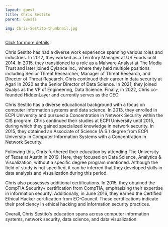```yaml
---
layout: guest
title: Chris Sestito
parent: Guests

img: Chris-Sestito-thumbnail.jpg
---
```




<div class="badge-base LI-profile-badge" data-locale="en_US" data-size="medium" data-theme="light" data-type="VERTICAL" data-vanity="ctito" data-version="v1"><a class="badge-base__link LI-simple-link" href="https://www.linkedin.com/in/ctito?trk=profile-badge">Click for more details</a></div>


Chris Sestito has had a diverse work experience spanning various roles and industries. In 2012, they worked as a Territory Manager at US Foods until 2014. In 2015, they transitioned to a role as a Malware Analyst at The Media Trust and later joined Cylance Inc., where they held multiple positions including Senior Threat Researcher, Manager of Threat Research, and Director of Threat Research. Chris continued their career in data security at Agari in 2020 as the Senior Director of Data Science. In 2021, they joined Qualys as the VP of Engineering, Data Science. Finally, in 2022, Chris co-founded HiddenLayer and currently serves as the CEO.

Chris Sestito has a diverse educational background with a focus on computer information systems and data science. In 2013, they enrolled in ECPI University and pursued a Concentration in Network Security within the CIS program. Chris continued their studies at ECPI University until 2015, during which they gained specialized knowledge in network security. In 2015, they obtained an Associate of Science (A.S.) degree from ECPI University in Computer Information Systems with a Concentration in Network Security.

Following this, Chris furthered their education by attending The University of Texas at Austin in 2019. Here, they focused on Data Science, Analytics &amp; Visualization, without a specific degree program mentioned. Although the field of study is not specified, it can be inferred that they developed skills in data analysis and visualization during this period.

Chris also possesses additional certifications. In 2015, they obtained the CompTIA Security+ certification from CompTIA, emphasizing their expertise in information security. Additionally, in June 2016, they earned the Certified Ethical Hacker certification from EC-Council. These certifications indicate their proficiency in ethical hacking and information security practices.

Overall, Chris Sestito&#39;s education spans across computer information systems, network security, data science, and data visualization.

